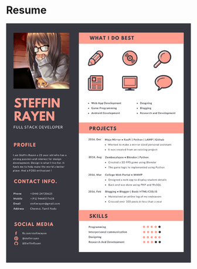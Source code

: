 # Resume

![alt text](https://github.com/SteffinRayen/legendary-dollop/blob/master/Steffin%20Rayen.png "Steffin Rayen")

